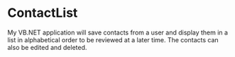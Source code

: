 # ContactList
My VB.NET application will save contacts from a user and display them in a list in alphabetical order to be reviewed at a later time. The contacts can also be edited and deleted.
